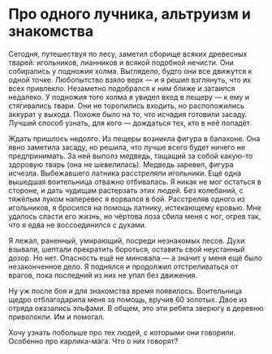 # Про одного лучника, альтруизм и знакомства

Сегодня, путешествуя по лесу, заметил сборище всяких древесных тварей: игольников, лианников и всякой подобной нечисти. Они собирались у подножия холма. Выглядело, будто они все движутся к одной точке. Любопытство взяло верх — и я решил взглянуть, что их всех привлекло. Незаметно подобрался к ним ближе и затаился недалеко. У подножия того холма я увидел вход в пещеру — к ему и стягивались твари. Они не торопились входить, но расположились аккурат у выхода. Похоже было на то, что исчадия готовили засаду. Лучший способ узнать, для кого — дождаться тех, кто в неё попадёт.

Ждать пришлось недолго. Из пещеры возникла фигура в балахоне. Она явно заметила засаду, но решила, что лучше всего будет ничего не предпринимать. За ней выполз медведь, тащащий за собой какую-то здоровую тварь (она не шевелилась). Медведь заревел, фигура исчезла. Выбежавшего латника расстреляли игольники. Ещё одна вышедшая воительница отважно отбивалась. Я никак не мог остаться в стороне, и дать чудищам растерзать этих людей. Без колебаний, с тяжёлым луком наперевес я ворвался в бой. Расстреляв одного из игольников, я бросился на помощь латнику, истекающему кровью. Мне удалось спасти его жизнь, но чёртова лоза сбила меня с ног, огрев так, что я едва не воссоединился с духами.

Я лежал, раненный, умирающий, посреди незнакомых лесов. Духи взывали, шептали прекратить бороться, оставить свой неустанный дозор. Но нет. Опасность ещё не миновала — а значит у меня ещё было незаконченное дело. Я поднялся и продолжил отстреливаться от врагов, пока последний из них не упал без движения.

Ну уж после боя и для знакомства время появилось. Воительница щедро отблагодарила меня за помощь, вручив 60 золотых. Двое из отряда оказались эльфами. В общем, это эти ребята зверюгу в деревню приволокли. Им и помогал.

Хочу узнать побольше про тех людей, с которыми они говорили. Особенно про карлика-мага. Что о них говорят?
